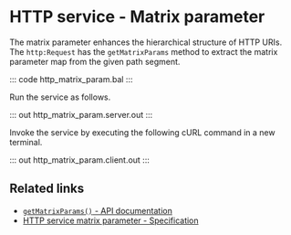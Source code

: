 # HTTP service - Matrix parameter

The matrix parameter enhances the hierarchical structure of HTTP URIs. The `http:Request` has the `getMatrixParams` method to extract the matrix parameter map from the given path segment.

::: code http_matrix_param.bal :::

Run the service as follows.

::: out http_matrix_param.server.out :::

Invoke the service by executing the following cURL command in a new terminal.

::: out http_matrix_param.client.out :::

## Related links
- [`getMatrixParams()` - API documentation](https://lib.ballerina.io/ballerina/http/latest/classes/Request#getMatrixParams)
- [HTTP service matrix parameter - Specification](https://ballerina.io/spec/http/#53-matrix)
